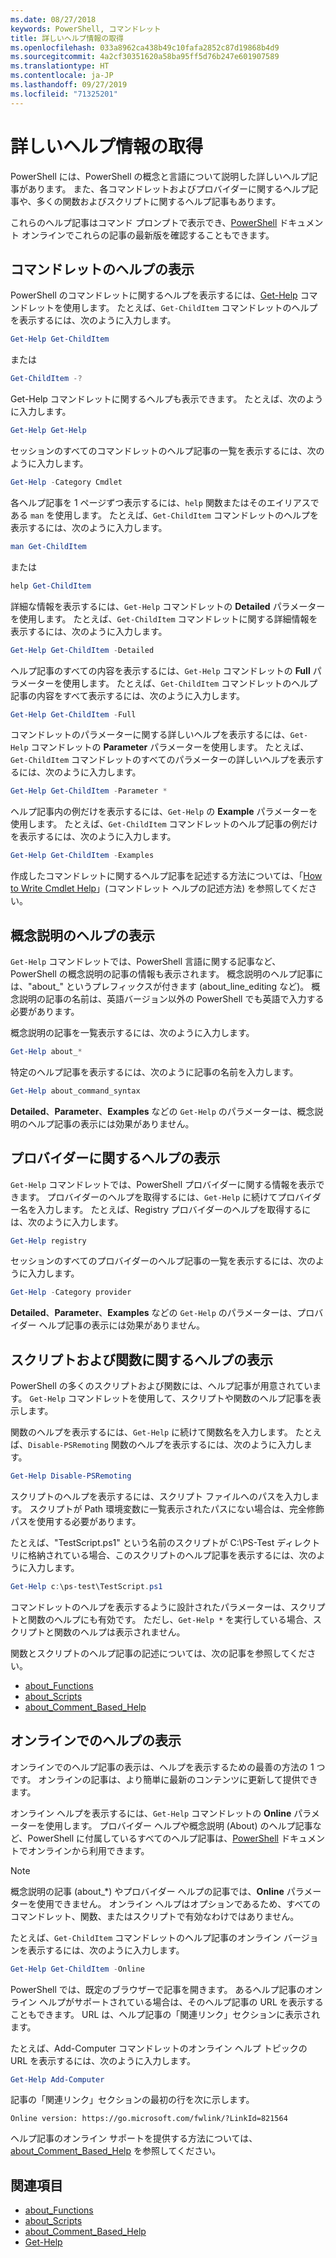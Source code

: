 ```yaml
---
ms.date: 08/27/2018
keywords: PowerShell, コマンドレット
title: 詳しいヘルプ情報の取得
ms.openlocfilehash: 033a8962ca438b49c10fafa2852c87d19868b4d9
ms.sourcegitcommit: 4a2cf30351620a58ba95ff5d76b247e601907589
ms.translationtype: HT
ms.contentlocale: ja-JP
ms.lasthandoff: 09/27/2019
ms.locfileid: "71325201"
---
```

# <a name="getting-detailed-help-information"></a>詳しいヘルプ情報の取得

PowerShell には、PowerShell の概念と言語について説明した詳しいヘルプ記事があります。 また、各コマンドレットおよびプロバイダーに関するヘルプ記事や、多くの関数およびスクリプトに関するヘルプ記事もあります。

これらのヘルプ記事はコマンド プロンプトで表示でき、[PowerShell](/powershell/scripting/overview) ドキュメント オンラインでこれらの記事の最新版を確認することもできます。

## <a name="getting-help-for-cmdlets"></a>コマンドレットのヘルプの表示

PowerShell のコマンドレットに関するヘルプを表示するには、[Get-Help](/powershell/module/microsoft.powershell.core/Get-Help) コマンドレットを使用します。 たとえば、`Get-ChildItem` コマンドレットのヘルプを表示するには、次のように入力します。

```powershell
Get-Help Get-ChildItem
```

または

```powershell
Get-ChildItem -?
```

Get-Help コマンドレットに関するヘルプも表示できます。 たとえば、次のように入力します。

```powershell
Get-Help Get-Help
```

セッションのすべてのコマンドレットのヘルプ記事の一覧を表示するには、次のように入力します。

```powershell
Get-Help -Category Cmdlet
```

各ヘルプ記事を 1 ページずつ表示するには、`help` 関数またはそのエイリアスである `man` を使用します。
たとえば、`Get-ChildItem` コマンドレットのヘルプを表示するには、次のように入力します。

```powershell
man Get-ChildItem
```

または

```powershell
help Get-ChildItem
```

詳細な情報を表示するには、`Get-Help` コマンドレットの **Detailed** パラメーターを使用します。 たとえば、`Get-ChildItem` コマンドレットに関する詳細情報を表示するには、次のように入力します。

```powershell
Get-Help Get-ChildItem -Detailed
```

ヘルプ記事のすべての内容を表示するには、`Get-Help` コマンドレットの **Full** パラメーターを使用します。 たとえば、`Get-ChildItem` コマンドレットのヘルプ記事の内容をすべて表示するには、次のように入力します。

```powershell
Get-Help Get-ChildItem -Full
```

コマンドレットのパラメーターに関する詳しいヘルプを表示するには、`Get-Help` コマンドレットの **Parameter** パラメーターを使用します。 たとえば、`Get-ChildItem` コマンドレットのすべてのパラメーターの詳しいヘルプを表示するには、次のように入力します。

```powershell
Get-Help Get-ChildItem -Parameter *
```

ヘルプ記事内の例だけを表示するには、`Get-Help` の **Example** パラメーターを使用します。
たとえば、`Get-ChildItem` コマンドレットのヘルプ記事の例だけを表示するには、次のように入力します。

```powershell
Get-Help Get-ChildItem -Examples
```

作成したコマンドレットに関するヘルプ記事を記述する方法については、「[How to Write Cmdlet Help](/powershell/developer/help/writing-help-for-windows-powershell-cmdlets)」(コマンドレット ヘルプの記述方法) を参照してください。

## <a name="getting-conceptual-help"></a>概念説明のヘルプの表示

`Get-Help` コマンドレットでは、PowerShell 言語に関する記事など、PowerShell の概念説明の記事の情報も表示されます。 概念説明のヘルプ記事には、"about_" というプレフィックスが付きます (about_line_editing など)。 概念説明の記事の名前は、英語バージョン以外の PowerShell でも英語で入力する必要があります。

概念説明の記事を一覧表示するには、次のように入力します。

```powershell
Get-Help about_*
```

特定のヘルプ記事を表示するには、次のように記事の名前を入力します。

```powershell
Get-Help about_command_syntax
```

**Detailed**、**Parameter**、**Examples** などの `Get-Help` のパラメーターは、概念説明のヘルプ記事の表示には効果がありません。

## <a name="getting-help-about-providers"></a>プロバイダーに関するヘルプの表示

`Get-Help` コマンドレットでは、PowerShell プロバイダーに関する情報を表示できます。 プロバイダーのヘルプを取得するには、`Get-Help` に続けてプロバイダー名を入力します。 たとえば、Registry プロバイダーのヘルプを取得するには、次のように入力します。

```powershell
Get-Help registry
```

セッションのすべてのプロバイダーのヘルプ記事の一覧を表示するには、次のように入力します。

```powershell
Get-Help -Category provider
```

**Detailed**、**Parameter**、**Examples** などの `Get-Help` のパラメーターは、プロバイダー ヘルプ記事の表示には効果がありません。

## <a name="getting-help-about-scripts-and-functions"></a>スクリプトおよび関数に関するヘルプの表示

PowerShell の多くのスクリプトおよび関数には、ヘルプ記事が用意されています。 `Get-Help` コマンドレットを使用して、スクリプトや関数のヘルプ記事を表示します。

関数のヘルプを表示するには、`Get-Help` に続けて関数名を入力します。 たとえば、`Disable-PSRemoting` 関数のヘルプを表示するには、次のように入力します。

```powershell
Get-Help Disable-PSRemoting
```

スクリプトのヘルプを表示するには、スクリプト ファイルへのパスを入力します。 スクリプトが Path 環境変数に一覧表示されたパスにない場合は、完全修飾パスを使用する必要があります。

たとえば、"TestScript.ps1" という名前のスクリプトが C:\\PS-Test ディレクトリに格納されている場合、このスクリプトのヘルプ記事を表示するには、次のように入力します。

```powershell
Get-Help c:\ps-test\TestScript.ps1
```

コマンドレットのヘルプを表示するように設計されたパラメーターは、スクリプトと関数のヘルプにも有効です。 ただし、`Get-Help *` を実行している場合、スクリプトと関数のヘルプは表示されません。

関数とスクリプトのヘルプ記事の記述については、次の記事を参照してください。

- [about_Functions](/powershell/module/microsoft.powershell.core/about/about_functions)
- [about_Scripts](/powershell/module/microsoft.powershell.core/about/about_scripts)
- [about_Comment_Based_Help](/powershell/module/microsoft.powershell.core/about/about_comment_based_help)

## <a name="getting-help-online"></a>オンラインでのヘルプの表示

オンラインでのヘルプ記事の表示は、ヘルプを表示するための最善の方法の 1 つです。 オンラインの記事は、より簡単に最新のコンテンツに更新して提供できます。

オンライン ヘルプを表示するには、`Get-Help` コマンドレットの **Online** パラメーターを使用します。 プロバイダー ヘルプや概念説明 (About) のヘルプ記事など、PowerShell に付属しているすべてのヘルプ記事は、[PowerShell](/powershell/scripting/powershell-scripting) ドキュメントでオンラインから利用できます。

> [!NOTE]
> 概念説明の記事 (about_\*) やプロバイダー ヘルプの記事では、**Online** パラメーターを使用できません。
> オンライン ヘルプはオプションであるため、すべてのコマンドレット、関数、またはスクリプトで有効なわけではありません。

たとえば、`Get-ChildItem` コマンドレットのヘルプ記事のオンライン バージョンを表示するには、次のように入力します。

```powershell
Get-Help Get-ChildItem -Online
```

PowerShell では、既定のブラウザーで記事を開きます。 あるへルプ記事のオンライン ヘルプがサポートされている場合は、そのヘルプ記事の URL を表示することもできます。 URL は、ヘルプ記事の「関連リンク」セクションに表示されます。

たとえば、Add-Computer コマンドレットのオンライン ヘルプ トピックの URL を表示するには、次のように入力します。

```powershell
Get-Help Add-Computer
```

記事の「関連リンク」セクションの最初の行を次に示します。

```Output
Online version: https://go.microsoft.com/fwlink/?LinkId=821564
```

ヘルプ記事のオンライン サポートを提供する方法については、[about_Comment_Based_Help](/powershell/module/microsoft.powershell.core/about/about_comment_based_help) を参照してください。

## <a name="see-also"></a>関連項目

- [about_Functions](/powershell/module/microsoft.powershell.core/about/about_functions)
- [about_Scripts](/powershell/module/microsoft.powershell.core/about/about_scripts)
- [about_Comment_Based_Help](/powershell/module/microsoft.powershell.core/about/about_comment_based_help)
- [Get-Help](/powershell/module/microsoft.powershell.core/get-help)
